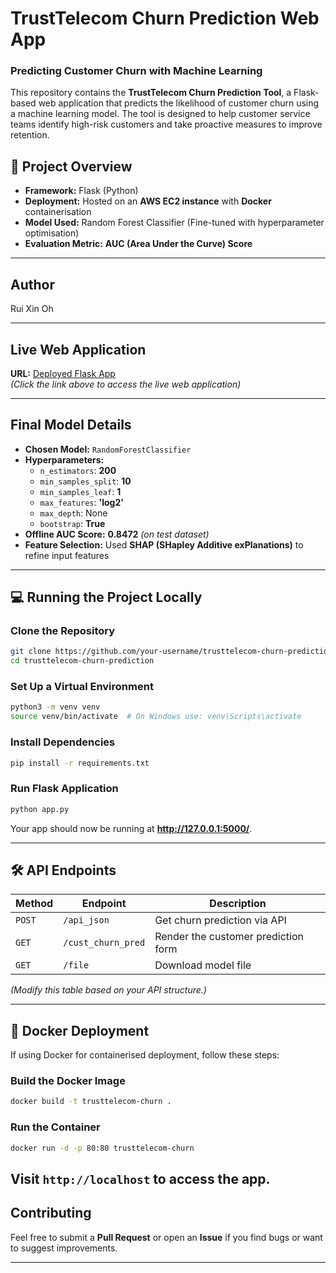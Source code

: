# TrustTelecom Churn Prediction Web App

### Predicting Customer Churn with Machine Learning

This repository contains the **TrustTelecom Churn Prediction Tool**, a Flask-based web application that predicts the likelihood of customer churn using a machine learning model. The tool is designed to help customer service teams identify high-risk customers and take proactive measures to improve retention.

## 📌 Project Overview
- **Framework:** Flask (Python)
- **Deployment:** Hosted on an **AWS EC2 instance** with **Docker** containerisation
- **Model Used:** Random Forest Classifier (Fine-tuned with hyperparameter optimisation)
- **Evaluation Metric:** **AUC (Area Under the Curve) Score**

---

## Author
Rui Xin Oh

---

## Live Web Application
**URL:** [Deployed Flask App](https://your-deployed-url.com)  
*(Click the link above to access the live web application)*

---

## Final Model Details

- **Chosen Model:** `RandomForestClassifier`
- **Hyperparameters:**
  - `n_estimators`: **200**
  - `min_samples_split`: **10**
  - `min_samples_leaf`: **1**
  - `max_features`: **'log2'**
  - `max_depth`: None
  - `bootstrap`: **True**
- **Offline AUC Score:** **0.8472** *(on test dataset)*
- **Feature Selection:** Used **SHAP (SHapley Additive exPlanations)** to refine input features

---

## 💻 Running the Project Locally

### **Clone the Repository**
```bash
git clone https://github.com/your-username/trusttelecom-churn-prediction.git
cd trusttelecom-churn-prediction
```

### **Set Up a Virtual Environment**
```bash
python3 -m venv venv
source venv/bin/activate  # On Windows use: venv\Scripts\activate
```

### **Install Dependencies**
```bash
pip install -r requirements.txt
```

### **Run Flask Application**
```bash
python app.py
```
Your app should now be running at **http://127.0.0.1:5000/**.

---

## 🛠️ API Endpoints
| Method | Endpoint         | Description |
|--------|-----------------|-------------|
| `POST` | `/api_json`      | Get churn prediction via API |
| `GET`  | `/cust_churn_pred` | Render the customer prediction form |
| `GET`  | `/file`          | Download model file |

*(Modify this table based on your API structure.)*

---

## 🐳 Docker Deployment
If using Docker for containerised deployment, follow these steps:

### **Build the Docker Image**
```bash
docker build -t trusttelecom-churn .
```

### **Run the Container**
```bash
docker run -d -p 80:80 trusttelecom-churn
```
Visit `http://localhost` to access the app.
---

## Contributing
Feel free to submit a **Pull Request** or open an **Issue** if you find bugs or want to suggest improvements.

---
